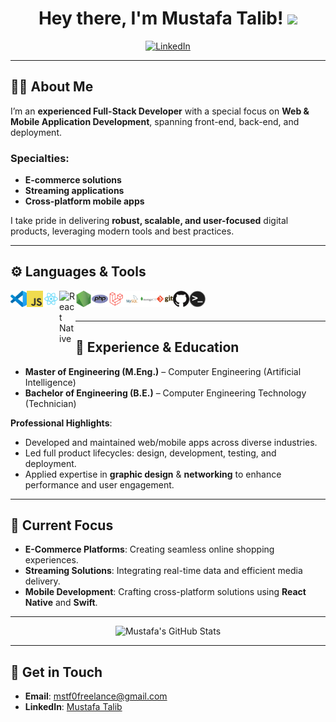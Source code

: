 <!-- Replace 'mstf0ta-app' with your actual GitHub username if different -->
<h1 align="center">Hey there, I'm Mustafa Talib! <img src="https://media.giphy.com/media/hvRJCLFzcasrR4ia7z/giphy.gif" width="35"></h1>

<p align="center">
  <a href="https://www.linkedin.com/in/mstf0ta/">
    <img alt="LinkedIn" src="https://img.shields.io/badge/LinkedIn-Connect-blue?style=for-the-badge&logo=linkedin">
  </a>
</p>

---

## 👨‍💻 About Me
I’m an **experienced Full-Stack Developer** with a special focus on **Web & Mobile Application Development**, spanning front-end, back-end, and deployment.

### Specialties:
- **E-commerce solutions**  
- **Streaming applications**  
- **Cross-platform mobile apps**

I take pride in delivering **robust, scalable, and user-focused** digital products, leveraging modern tools and best practices.

---

## ⚙️ Languages & Tools
<p>
  <img align="left" alt="Visual Studio Code" width="26px" src="https://raw.githubusercontent.com/github/explore/main/topics/visual-studio-code/visual-studio-code.png" />
  <img align="left" alt="JavaScript" width="26px" src="https://raw.githubusercontent.com/github/explore/main/topics/javascript/javascript.png" />
  <img align="left" alt="React" width="26px" src="https://raw.githubusercontent.com/github/explore/main/topics/react/react.png" />
  <img align="left" alt="React Native" width="26px" src="https://avatars.githubusercontent.com/u/36225039?s=200&v=4" />
  <img align="left" alt="Node.js" width="26px" src="https://raw.githubusercontent.com/github/explore/main/topics/nodejs/nodejs.png" />
  <img align="left" alt="PHP" width="26px" src="https://raw.githubusercontent.com/github/explore/main/topics/php/php.png" />
  <img align="left" alt="Laravel" width="26px" src="https://raw.githubusercontent.com/github/explore/main/topics/laravel/laravel.png" />
  <img align="left" alt="MySQL" width="26px" src="https://raw.githubusercontent.com/github/explore/main/topics/mysql/mysql.png" />
  <img align="left" alt="MongoDB" width="26px" src="https://raw.githubusercontent.com/github/explore/main/topics/mongodb/mongodb.png" />
  <img align="left" alt="Git" width="26px" src="https://raw.githubusercontent.com/github/explore/main/topics/git/git.png" />
  <img align="left" alt="GitHub" width="26px" src="https://raw.githubusercontent.com/github/explore/main/topics/github/github.png" />
  <img align="left" alt="Terminal" width="26px" src="https://raw.githubusercontent.com/github/explore/main/topics/terminal/terminal.png" />
</p>
<br />
<br />

---

## 💼 Experience & Education
- **Master of Engineering (M.Eng.)** – Computer Engineering (Artificial Intelligence)  
- **Bachelor of Engineering (B.E.)** – Computer Engineering Technology (Technician)  

**Professional Highlights**:  
- Developed and maintained web/mobile apps across diverse industries.  
- Led full product lifecycles: design, development, testing, and deployment.  
- Applied expertise in **graphic design** & **networking** to enhance performance and user engagement.

---

## 🔭 Current Focus
- **E-Commerce Platforms**: Creating seamless online shopping experiences.  
- **Streaming Solutions**: Integrating real-time data and efficient media delivery.  
- **Mobile Development**: Crafting cross-platform solutions using **React Native** and **Swift**.

---


<p align="center">
  <img
    src="https://github-readme-stats.vercel.app/api?username=mstf0ta-app&show_icons=true&theme=radical"
    alt="Mustafa's GitHub Stats"
  />
</p>



---

## 🤝 Get in Touch
- **Email**: [mstf0freelance@gmail.com](mailto:mstf0freelance@gmail.com)  
- **LinkedIn**: [Mustafa Talib](https://www.linkedin.com/in/mstf0ta/)

